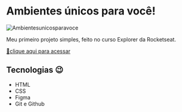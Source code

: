 # Ambientes únicos para você!

![Ambientesunicosparavoce](https://user-images.githubusercontent.com/113316157/202328228-43f6b44a-041a-4ec5-9f56-0f20704b0411.png)

Meu primeiro projeto simples, feito no curso Explorer da Rocketseat.

[🔗clique aqui para acessar](https://github.com/LarissaaLeall/Ambientes.git)

## Tecnologias 😉

- HTML
- CSS
- Figma
- Git e Github
